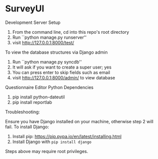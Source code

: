 SurveyUI
========

Development Server Setup

1. From the command line, cd into this repo's root directory
2. Run ``python manage.py runserver''
3. visit http://127.0.0.1:8000/test/

To view the database structures via Django admin

1. Run ``python manage.py syncdb''
2. It will ask if you want to create a super user; yes
3. You can press enter to skip fields such as email
4. visit http://127.0.0.1:8000/admin/ to view database

Questionnaire Editor Python Dependencies
1. pip install python-dateutil
2. pip install reportlab

Troubleshooting:

Ensure you have Django installed on your machine, otherwise step 2 will fail.
To install Django:

1. Install pip: https://pip.pypa.io/en/latest/installing.html
2. Install Django with `pip install django`

Steps above may require root privileges.